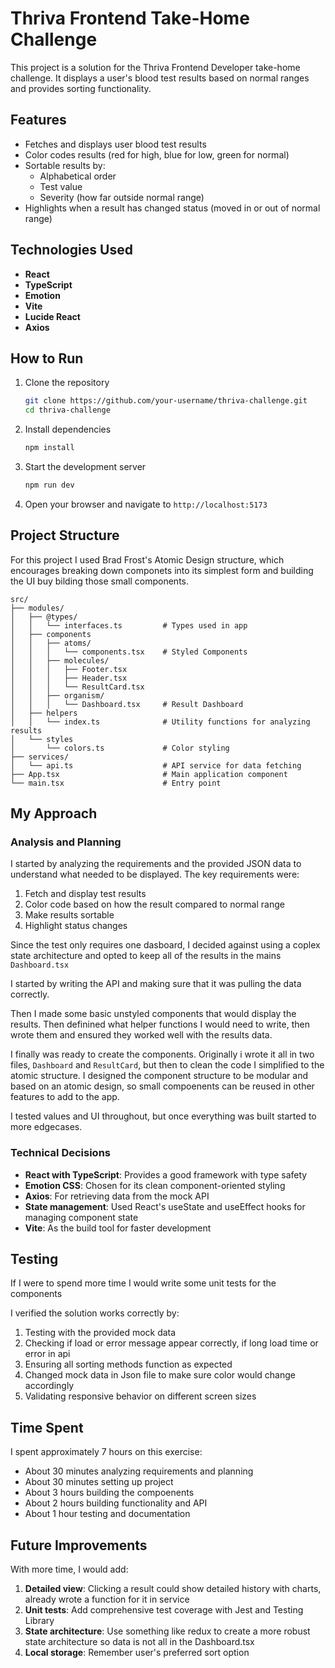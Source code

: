 # Thriva Frontend Take-Home Challenge

This project is a solution for the Thriva Frontend Developer take-home challenge. It displays a user's blood test results based on normal ranges and provides sorting functionality.



## Features

- Fetches and displays user blood test results
- Color codes results (red for high, blue for low, green for normal)
- Sortable results by:
    - Alphabetical order
    - Test value
    - Severity (how far outside normal range)
- Highlights when a result has changed status (moved in or out of normal range)

## Technologies Used

- **React**
- **TypeScript**
- **Emotion**
- **Vite**
- **Lucide React**
- **Axios**

## How to Run

1. Clone the repository
   ```bash
   git clone https://github.com/your-username/thriva-challenge.git
   cd thriva-challenge
   ```

2. Install dependencies
   ```bash
   npm install
   ```

3. Start the development server
   ```bash
   npm run dev
   ```

4. Open your browser and navigate to `http://localhost:5173`

## Project Structure

For this project I used Brad Frost's Atomic Design structure, which encourages breaking down componets into its simplest form and building the UI buy bilding those small components.

```
src/
├── modules/
│   ├── @types/
│   │   └── interfaces.ts         # Types used in app
│   ├── components
│   │   ├── atoms/
│   │   │   └── components.tsx    # Styled Components
│   │   ├── molecules/
│   │   │   ├── Footer.tsx
│   │   │   ├── Header.tsx
│   │   │   └── ResultCard.tsx    
│   │   ├── organism/
│   │   │   └── Dashboard.tsx     # Result Dashboard
│   ├── helpers  
│   │   └── index.ts              # Utility functions for analyzing results
│   └── styles
│       └── colors.ts             # Color styling
├── services/
│   └── api.ts                    # API service for data fetching
├── App.tsx                       # Main application component
└── main.tsx                      # Entry point
```

## My Approach

### Analysis and Planning

I started by analyzing the requirements and the provided JSON data to understand what needed to be displayed. The key requirements were:

1. Fetch and display test results
2. Color code based on how the result compared to normal range
3. Make results sortable
4. Highlight status changes

Since the test only requires one dasboard, I decided against using a coplex state architecture and opted to keep all of the results in the mains `Dashboard.tsx`

I started by writing the API and making sure that it was pulling the data correctly.

Then I made some basic unstyled components that would display the results. Then definined what helper functions I would need to write, then wrote them and ensured they worked well with the results data.

I finally was ready to create the components. Originally i wrote it all in two files, `Dashboard` and `ResultCard`, but then to clean the code I simplified to the atomic structure. I designed the component structure to be modular and based on an atomic design, so small compoenents can be reused in other features to add to the app.

I tested values and UI throughout, but once everything was built started to more edgecases.



### Technical Decisions

- **React with TypeScript**: Provides a good framework with type safety
- **Emotion CSS**: Chosen for its clean component-oriented styling
- **Axios**: For retrieving data from the mock API
- **State management**: Used React's useState and useEffect hooks for managing component state
- **Vite**: As the build tool for faster development

## Testing

If I were to spend more time I would write some unit tests for the components

I verified the solution works correctly by:

1. Testing with the provided mock data
2. Checking if load or error message appear correctly, if long load time or error in api
3. Ensuring all sorting methods function as expected
4. Changed mock data in Json file to make sure color would change accordingly
5. Validating responsive behavior on different screen sizes

## Time Spent

I spent approximately 7 hours on this exercise:
- About 30 minutes analyzing requirements and planning
- About 30 minutes setting up project
- About 3 hours building the compoenents
- About 2 hours building functionality and API
- About 1 hour testing and documentation

## Future Improvements

With more time, I would add:

1. **Detailed view**: Clicking a result could show detailed history with charts, already wrote a function for it in service
3. **Unit tests**: Add comprehensive test coverage with Jest and Testing Library
4. **State architecture**: Use something like redux to create a more robust state architecture so data is not all in the Dashboard.tsx
5. **Local storage**: Remember user's preferred sort option




